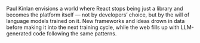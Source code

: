 Paul Kinlan envisions a world where React stops being just a library and becomes the platform itself — not by developers’ choice, but by the will of language models trained on it. New frameworks and ideas drown in data before making it into the next training cycle, while the web fills up with LLM-generated code following the same patterns.
